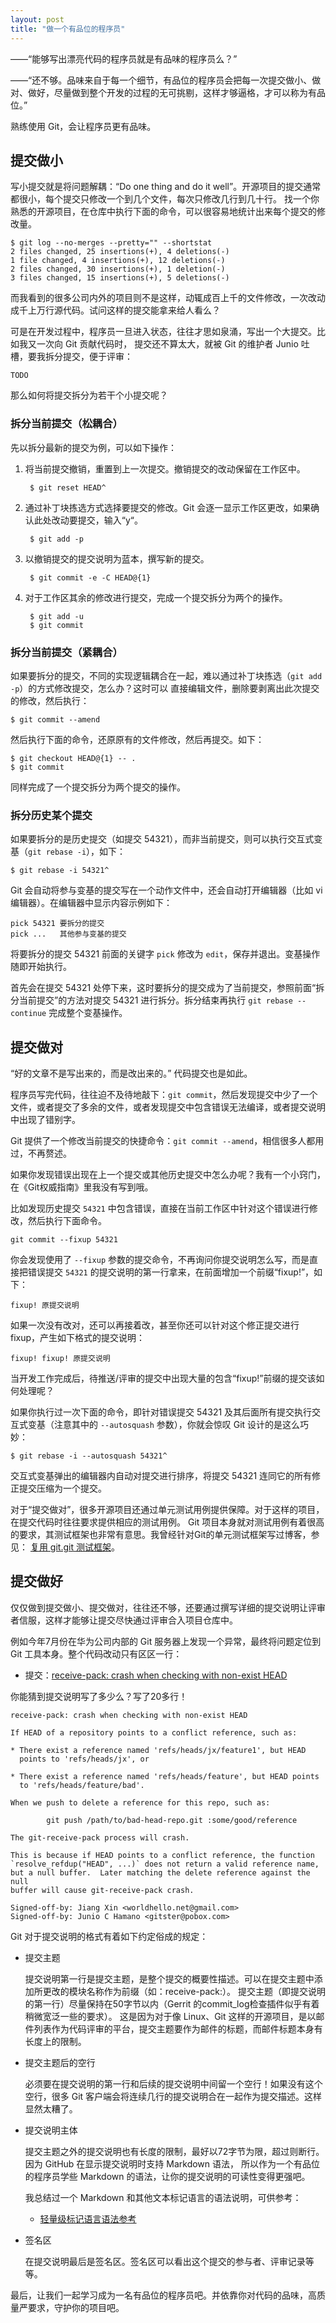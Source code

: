 ```yaml
---
layout: post
title: "做一个有品位的程序员"
---
```


——“能够写出漂亮代码的程序员就是有品味的程序员么？”

——“还不够。品味来自于每一个细节，有品位的程序员会把每一次提交做小、做对、做好，尽量做到整个开发的过程的无可挑剔，这样才够逼格，才可以称为有品位。”

熟练使用 Git，会让程序员更有品味。

## 提交做小

写小提交就是将问题解耦：“Do one thing and do it well”。开源项目的提交通常都很小，每个提交只修改一个到几个文件，每次只修改几行到几十行。
找一个你熟悉的开源项目，在仓库中执行下面的命令，可以很容易地统计出来每个提交的修改量。

    $ git log --no-merges --pretty="" --shortstat
    2 files changed, 25 insertions(+), 4 deletions(-)
    1 file changed, 4 insertions(+), 12 deletions(-)
    2 files changed, 30 insertions(+), 1 deletion(-)
    3 files changed, 15 insertions(+), 5 deletions(-)

而我看到的很多公司内外的项目则不是这样，动辄成百上千的文件修改，一次改动成千上万行源代码。试问这样的提交能拿来给人看么？

可是在开发过程中，程序员一旦进入状态，往往才思如泉涌，写出一个大提交。比如我又一次向 Git 贡献代码时，
提交还不算太大，就被 Git 的维护者 Junio 吐槽，要我拆分提交，便于评审：

    TODO

那么如何将提交拆分为若干个小提交呢？

### 拆分当前提交（松耦合）

先以拆分最新的提交为例，可以如下操作：

1. 将当前提交撤销，重置到上一次提交。撤销提交的改动保留在工作区中。

        $ git reset HEAD^

2. 通过补丁块拣选方式选择要提交的修改。Git 会逐一显示工作区更改，如果确认此处改动要提交，输入“y“。

        $ git add -p

3. 以撤销提交的提交说明为蓝本，撰写新的提交。

        $ git commit -e -C HEAD@{1}

4. 对于工作区其余的修改进行提交，完成一个提交拆分为两个的操作。

        $ git add -u
        $ git commit

### 拆分当前提交（紧耦合）

如果要拆分的提交，不同的实现逻辑耦合在一起，难以通过补丁块拣选（`git add -p`）的方式修改提交，怎么办？这时可以
直接编辑文件，删除要剥离出此次提交的修改，然后执行：

    $ git commit --amend

然后执行下面的命令，还原原有的文件修改，然后再提交。如下：

    $ git checkout HEAD@{1} -- .
    $ git commit

同样完成了一个提交拆分为两个提交的操作。

### 拆分历史某个提交

如果要拆分的是历史提交（如提交 54321），而非当前提交，则可以执行交互式变基（`git rebase -i`），如下：

    $ git rebase -i 54321^

Git 会自动将参与变基的提交写在一个动作文件中，还会自动打开编辑器（比如 vi 编辑器）。在编辑器中显示内容示例如下：

    pick 54321 要拆分的提交
    pick ...   其他参与变基的提交

将要拆分的提交 54321 前面的关键字 `pick` 修改为 `edit`，保存并退出。变基操作随即开始执行。

首先会在提交 54321 处停下来，这时要拆分的提交成为了当前提交，参照前面“拆分当前提交”的方法对提交 54321 进行拆分。拆分结束再执行
`git rebase --continue` 完成整个变基操作。

## 提交做对

“好的文章不是写出来的，而是改出来的。” 代码提交也是如此。

程序员写完代码，往往迫不及待地敲下：`git commit`，然后发现提交中少了一个文件，或者提交了多余的文件，或者发现提交中包含错误无法编译，或者提交说明中出现了错别字。

Git 提供了一个修改当前提交的快捷命令：`git commit --amend`，相信很多人都用过，不再赘述。

如果你发现错误出现在上一个提交或其他历史提交中怎么办呢？我有一个小窍门，在《Git权威指南》里我没有写到哦。

比如发现历史提交 `54321` 中包含错误，直接在当前工作区中针对这个错误进行修改，然后执行下面命令。

    git commit --fixup 54321

你会发现使用了 `--fixup` 参数的提交命令，不再询问你提交说明怎么写，而是直接把错误提交 `54321`
的提交说明的第一行拿来，在前面增加一个前缀“fixup!”，如下：

    fixup! 原提交说明

如果一次没有改对，还可以再接着改，甚至你还可以针对这个修正提交进行 fixup，产生如下格式的提交说明：

    fixup! fixup! 原提交说明

当开发工作完成后，待推送/评审的提交中出现大量的包含“fixup!”前缀的提交该如何处理呢？

如果你执行过一次下面的命令，即针对错误提交 54321 及其后面所有提交执行交互式变基（注意其中的 `--autosquash` 参数），你就会惊叹 Git 设计的是这么巧妙：

    $ git rebase -i --autosquash 54321^

交互式变基弹出的编辑器内自动对提交进行排序，将提交 54321 连同它的所有修正提交压缩为一个提交。

对于“提交做对”，很多开源项目还通过单元测试用例提供保障。对于这样的项目，在提交代码时往往要求提供相应的测试用例。
Git 项目本身就对测试用例有着很高的要求，其测试框架也非常有意思。我曾经针对Git的单元测试框架写过博客，参见：
[复用 git.git 测试框架](http://www.worldhello.net/2013/10/26/test-gistore-using-git-test-framework.html)。

## 提交做好

仅仅做到提交做小、提交做对，往往还不够，还要通过撰写详细的提交说明让评审者信服，这样才能够让提交尽快通过评审合入项目仓库中。

例如今年7月份在华为公司内部的 Git 服务器上发现一个异常，最终将问题定位到 Git 工具本身。整个代码改动只有区区一行：

* 提交：[receive-pack: crash when checking with non-exist HEAD](https://github.com/git/git/commit/b112b14d7869bf3c000abb84cd22e57dd811d031)

你能猜到提交说明写了多少么？写了20多行！

    receive-pack: crash when checking with non-exist HEAD
    
    If HEAD of a repository points to a conflict reference, such as:
    
    * There exist a reference named 'refs/heads/jx/feature1', but HEAD
      points to 'refs/heads/jx', or
    
    * There exist a reference named 'refs/heads/feature', but HEAD points
      to 'refs/heads/feature/bad'.
    
    When we push to delete a reference for this repo, such as:
    
            git push /path/to/bad-head-repo.git :some/good/reference
    
    The git-receive-pack process will crash.
    
    This is because if HEAD points to a conflict reference, the function
    `resolve_refdup("HEAD", ...)` does not return a valid reference name,
    but a null buffer.  Later matching the delete reference against the null
    buffer will cause git-receive-pack crash.
    
    Signed-off-by: Jiang Xin <worldhello.net@gmail.com>
    Signed-off-by: Junio C Hamano <gitster@pobox.com>

Git 对于提交说明的格式有着如下约定俗成的规定：

* 提交主题

  提交说明第一行是提交主题，是整个提交的概要性描述。可以在提交主题中添加所更改的模块名称作为前缀（如：receive-pack:）。
  提交主题（即提交说明的第一行）尽量保持在50字节以内（Gerrit 的commit_log检查插件似乎有着稍微宽泛一些的要求）。
  这是因为对于像 Linux、Git 这样的开源项目，是以邮件列表作为代码评审的平台，提交主题要作为邮件的标题，而邮件标题本身有长度上的限制。

* 提交主题后的空行

  必须要在提交说明的第一行和后续的提交说明中间留一个空行！如果没有这个空行，很多 Git 客户端会将连续几行的提交说明合在一起作为提交描述。这样显然太糟了。

* 提交说明主体

  提交主题之外的提交说明也有长度的限制，最好以72字节为限，超过则断行。因为 GitHub 在显示提交说明时支持 Markdown 语法，
  所以作为一个有品位的程序员学些 Markdown 的语法，让你的提交说明的可读性变得更强吧。
  
  我总结过一个 Markdown 和其他文本标记语言的语法说明，可供参考：
  
  - [轻量级标记语言语法参考](http://www.worldhello.net/gotgithub/appendix/markups.html)

* 签名区

  在提交说明最后是签名区。签名区可以看出这个提交的参与者、评审记录等等。

最后，让我们一起学习成为一名有品位的程序员吧。并依靠你对代码的品味，高质量严要求，守护你的项目吧。
